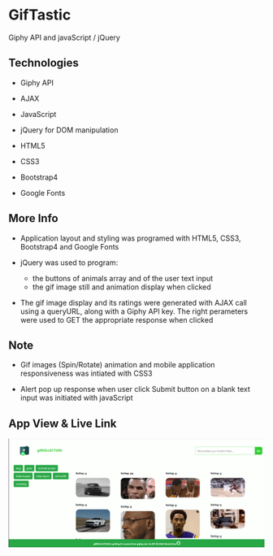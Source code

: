 # GifTastic

Giphy API and javaScript / jQuery

## Technologies 

- Giphy API

- AJAX

- JavaScript

- jQuery for DOM manipulation

- HTML5

- CSS3

- Bootstrap4

- Google Fonts

## More Info

- Application layout and styling was programed with HTML5, CSS3, Bootstrap4 and Google Fonts

- jQuery was used to program:

    * the buttons of animals array and of the user text input
    * the gif image still and animation display when clicked

- The gif image display and its ratings were generated with AJAX call using a queryURL, along with a Giphy API key. The right perameters were used to GET the appropriate response when clicked

## Note

- Gif images (Spin/Rotate) animation and mobile application responsiveness was intiated with CSS3

- Alert pop up response when user click Submit button on a blank text input was initiated with javaScript

## App View & Live Link

<a href="https://dennis-the14th-web.github.io/GifTastic/"><img src="assets/css/images/gifKOLLECTION.PNG" ></a>